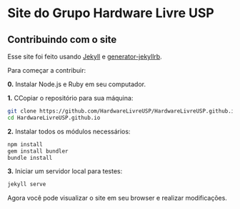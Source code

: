 # Site do Grupo Hardware Livre USP

## Contribuindo com o site

Esse site foi feito usando [Jekyll](https://github.com/mojombo/jekyll/) e [generator-jekyllrb](https://github.com/robwierzbowski/generator-jekyllrb).

Para começar a contribuir:

**0\.** Instalar Node.js e Ruby em seu computador.

**1\.** CCopiar o repositório para sua máquina:

```bash
git clone https://github.com/HardwareLivreUSP/HardwareLivreUSP.github.io.git
cd HardwareLivreUSP.github.io
```

**2\.** Instalar todos os módulos necessários:

```bash
npm install
gem install bundler
bundle install
```
**3\.** Iniciar um servidor local para testes:

```bash
jekyll serve
```

Agora você pode visualizar o site em seu browser e realizar modificações.
